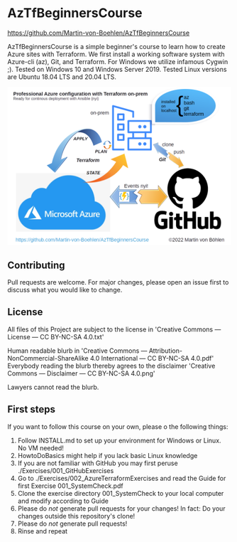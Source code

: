 # AzTfBeginnersCourse

https://github.com/Martin-von-Boehlen/AzTfBeginnersCourse

AzTfBeginnersCourse is a simple beginner's course to learn how to create Azure sites with Terraform.
We first install a working software system with Azure-cli (az), Git, and Terraform.
For Windows we utilize infamous Cygwin ;). Tested on Windows 10 and Windows Server 2019.
Tested Linux versions are Ubuntu 18.04 LTS and 20.04 LTS.

![Architecture Diagram](./Documentation/002_Architecture.png)

## Contributing
Pull requests are welcome. For major changes, please open an issue first to discuss what you would like to change.

## License
All files of this Project are subject to the license in 'Creative Commons — License — CC BY-NC-SA 4.0.txt'

Human readable blurb in 'Creative Commons — Attribution-NonCommercial-ShareAlike 4.0 International — CC BY-NC-SA 4.0.pdf'
Everybody reading the blurb thereby agrees to the disclaimer 'Creative Commons — Disclaimer — CC BY-NC-SA 4.0.png'

Lawyers cannot read the blurb.

## First steps
If you want to follow this course on your own, please o the following things:
 1. Follow INSTALL.md to set up your environment for Windows or Linux. No VM needed!
 2. HowtoDoBasics might help if you lack basic Linux knowledge
 3. If you are not familiar with GitHub you may first peruse ./Exercises/001_GitHubExercises
 4. Go to ./Exercises/002_AzureTerraformExercises and read the Guide for first Exercise 001_SystemCheck.pdf
 5. Clone the exercise directory 001_SystemCheck to your local computer and modify according to Guide
 6. Please do *not* generate pull requests for your changes! In fact: Do your changes outside this repository's clone!
 7. Please do *not* generate pull requests!
 8. Rinse and repeat
